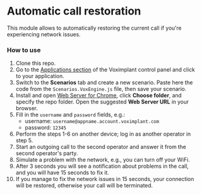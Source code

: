 # Automatic call restoration

This module allows to automatically restoring the current call if you're experiencing network issues.

### How to use

1. Clone this repo.
1. Go to the [Applications section](https://manage.voximplant.com/applications) of the Voximplant control panel and click to your application.
1. Switch to the __Scenarios__ tab and create a new scenario. Paste here the code from the `Scenarios.VoxEngine.js` file, then save your scenario.
1. Install and open [Web Server for Chrome](https://chrome.google.com/webstore/detail/web-server-for-chrome/ofhbbkphhbklhfoeikjpcbhemlocgigb), click __Choose folder__, and specify the repo folder. Open the suggested __Web Server URL__ in your browser.
1. Fill in the `username` and `password` fields, e.g.:
    * username: `username@appname.account.voximplant.com`
    * password: `12345`
1. Perform the steps 1-6 on another device; log in as  another operator in step 5.
1. Start an outgoing call to the second operator and answer it from the second operator's party.
1. Simulate a problem with the network, e.g., you can turn off your WiFi. 
1. After 3 seconds you will see a notification about problems in the call, and you will have 15 seconds to fix it.
1. If you manage to fix the network issues in 15 seconds, your connection will be restored, otherwise your call will be terminated.
